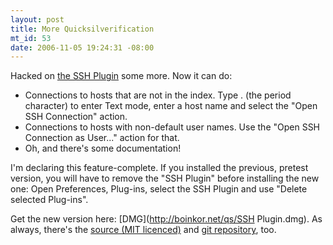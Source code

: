 ```yaml
--- 
layout: post
title: More Quicksilverification
mt_id: 53
date: 2006-11-05 19:24:31 -08:00
---
```

Hacked on [the SSH Plugin](http://boinkor.net/archives/2006/11/hacking_objective_c_for_fun_an.html) some more. Now it can do:

* Connections to hosts that are not in the index. Type . (the period character) to enter Text mode, enter a host name and select the "Open SSH Connection" action.
* Connections to hosts with non-default user names. Use the "Open SSH Connection as User..." action for that.
* Oh, and there's some documentation!

I'm declaring this feature-complete. If you installed the previous, pretest version, you will have to remove the "SSH Plugin" before installing the new one: Open Preferences, Plug-ins, select the SSH Plugin and use "Delete selected Plug-ins".

Get the new version here: [DMG](http://boinkor.net/qs/SSH Plugin.dmg). As always, there's the [source (MIT licenced)](http://boinkor.net/qs/QSSSHPlugin.tar.gz) and [git repository](http://boinkor.net/qs/QSSSHPlugin.git/), too. 
